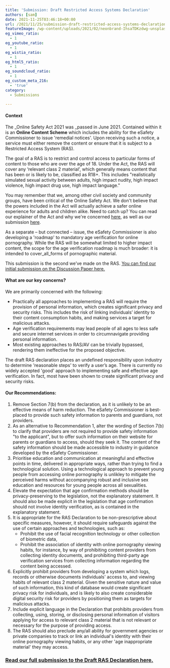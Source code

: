 ```yaml
---
title: 'Submission: Draft Restricted Access Systems Declaration'
authors: [sam]
date: 2021-11-25T03:46:18+00:00
url: /2021/11/25/submission-draft-restricted-access-systems-declaration/
featureImage: /wp-content/uploads/2021/02/neonbrand-IhsaTDKzdwg-unsplash-scaled-1.jpg
eg_vimeo_ratio:
  - 1
eg_youtube_ratio:
  - 1
eg_wistia_ratio:
  - 1
eg_html5_ratio:
  - 1
eg_soundcloud_ratio:
  - 1
eg_custom_meta_216:
  - 'true'
category:
  - Submissions

---
```

#### Context

The _Online Safety Act 2021 was _passed in June 2021. Contained within it is an **Online Content Scheme** which includes the ability for the eSafety Commissioner to issue 'remedial notices'. Upon receiving such a notice, a service must either remove the content or ensure that it is subject to a Restricted Access System (RAS).

<meta charset="utf-8" />
The goal of a RAS is to restrict and control access to particular forms of content to those who are over the age of 18. Under the Act, the RAS will cover any &#8216;relevant class 2 material&#8217;, which generally means content that has been or is likely to be, classified as R18+. This includes "realistically simulated sexual activity between adults, high impact nudity, high impact violence, high impact drug use, high impact language."

You may remember that we, among other civil society and community groups, have been critical of the Online Safety Act. We don't believe that the powers included in the Act will actually achieve a safer online experience for adults and children alike. Need to catch up? You can read our explainer of the Act and why we're concerned [here][1], as well as our submission [here][2].

As a separate – but connected – issue, the eSafety Commissioner is also developing a 'roadmap' to mandatory age verification for online pornography. While the RAS will be somewhat limited to higher impact content, the scope for the age verification roadmap is much broader: it is intended to cover_all_forms of pornographic material.

This submission is the second we&#8217;ve made on the RAS. [<span style="text-decoration: underline;">You can find our initial submission on the Discussion Paper here.</span>][3]

#### What are our key concerns?

We are primarily concerned with the following:

  * Practically all approaches to implementing a RAS will require the provision of personal information, which creates significant privacy and security risks. This includes the risk of linking individuals&#8217; identity to their content consumption habits, and making services a target for malicious attacks.
  * Age verification requirements may lead people of all ages to less safe and secure internet services in order to circumnavigate providing personal information.
  * Most existing approaches to RAS/AV can be trivially bypassed, rendering them ineffective for the proposed objective.

The draft RAS declaration places an undefined responsibility upon industry to determine 'reasonable steps' to verify a user&#8217;s age. There is currently no widely accepted 'good' approach to implementing safe and effective age verification. In fact, most have been shown to create significant privacy and security risks.

#### Our Recommendations:

  1. Remove Section 7(b) from the declaration, as it is unlikely to be an effective means of harm reduction. The eSafety Commissioner is best-placed to provide such safety information to parents and guardians, not providers.
  2. As an alternative to Recommendation 1, alter the wording of Section 7(b) to clarify that providers are not required to provide safety information "to the applicant", but to offer such information on their website for parents or guardians to access, should they seek it. The content of the safety information should be made accessible to industry in guidance developed by the eSafety Commissioner.
  3. Prioritise education and communication at meaningful and effective points in time, delivered in appropriate ways, rather than trying to find a technological solution. Using a technological approach to prevent young people from accessing online pornography is unlikley to mitigate the perceived harms without accompanying robust and inclusive sex education and resources for young people across all sexualities.
  4. Elevate the expectation that age confirmation methods should be privacy-preserving to the legislation, not the explanatory statement. It should also be made explicit in the legislation that age confirmation should not involve identity verification, as is contained in the explanatory statement.
  5. It is appropriate for the RAS Declaration to be non-prescriptive about specific measures, however, it should require safeguards against the use of certain approaches and technologies, such as:
      * Prohibit the use of facial recognition technology or other collection of biometric data,
      * Prohibit the association of identity with online pornography viewing habits, for instance, by way of prohibiting content providers from collecting identity documents, and prohibiting third-party age verification services from collecting information regarding the content being accessed.
  6. Explicitly prohibit providers from developing a system which logs, records or otherwise documents individuals' access to, and viewing habits of relevant class 2 material. Given the sensitive nature and value of such information, this kind of database would create significant privacy risk for individuals, and is likely to also create considerable digital security risk for providers by positioning them as targets for malicious attacks.
  7. Include explicit language in the Declaration that prohibits providers from collecting, using, storing, or disclosing personal information of visitors applying for access to relevant class 2 material that is not relevant or necessary for the purpose of providing access.
  8. The RAS should also preclude any/all ability for government agencies or private companies to track or link an individual's identity with their online pornography viewing habits, or any other 'age inappropriate material' they may access.

### **[<span style="text-decoration: underline;">Read our full submission to the Draft RAS Declaration here.</span>][4]**

 [1]: https://digitalrightswatch.org.au/2021/02/11/explainer-the-online-safety-bill/
 [2]: https://digitalrightswatch.org.au/2021/02/18/submission-the-online-safety-bill/
 [3]: https://digitalrightswatch.org.au/2021/09/21/submission-restricted-access-system/
 [4]: /wp-content/uploads/2021/11/Submission_-Draft-Restricted-Access-System-Declaration-eSafety-Commissioner-November-2021.pdf
